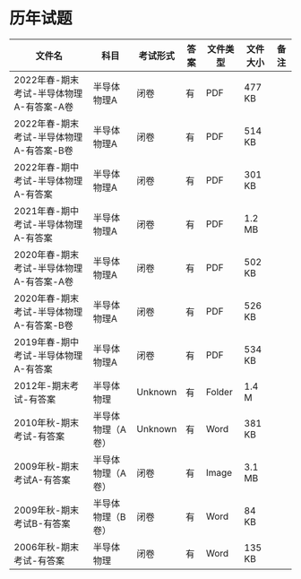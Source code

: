 # 历年试题

文件名|科目|考试形式|答案|文件类型|文件大小|备注
---|---|---|---|---|---|---
2022年春-期末考试-半导体物理A-有答案-A卷|半导体物理A|闭卷|有|PDF|477 KB
2022年春-期末考试-半导体物理A-有答案-B卷|半导体物理A|闭卷|有|PDF|514 KB
2022年春-期中考试-半导体物理A-有答案|半导体物理A|闭卷|有|PDF|301 KB
2021年春-期中考试-半导体物理A-有答案|半导体物理A|闭卷|有|PDF|1.2 MB
2020年春-期末考试-半导体物理A-有答案-A卷|半导体物理A|闭卷|有|PDF|502 KB
2020年春-期末考试-半导体物理A-有答案-B卷|半导体物理A|闭卷|有|PDF|526 KB
2019年春-期中考试-半导体物理A-有答案|半导体物理A|闭卷|有|PDF|534 KB
2012年-期末考试-有答案|半导体物理|Unknown|有|Folder|1.4 M
2010年秋-期末考试-有答案|半导体物理（A卷）|Unknown|有|Word|381 KB
2009年秋-期末考试A-有答案|半导体物理（A卷）|闭卷|有|Image|3.1 MB
2009年秋-期末考试B-有答案|半导体物理（B卷）|闭卷|有|Word|84 KB
2006年秋-期末考试-有答案|半导体物理|闭卷|有|Word|135 KB
